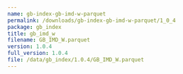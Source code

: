 ```yaml
---
name: gb-index-gb-imd-w-parquet
permalink: /downloads/gb-index-gb-imd-w-parquet/1_0_4
package: gb_index
title: gb_imd_w
filename: GB_IMD_W.parquet
version: 1.0.4
full_version: 1.0.4
file: /data/gb_index/1.0.4/GB_IMD_W.parquet
---
```

